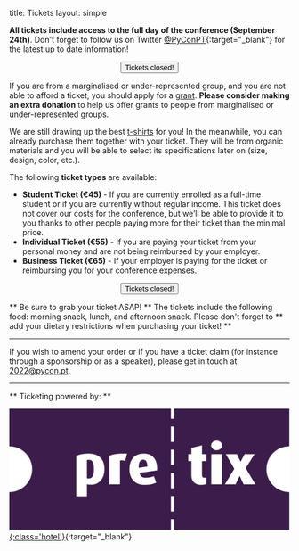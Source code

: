 title: Tickets
layout: simple

**All tickets include access to the full day of the conference (September 24th)**. Don't forget to follow us on Twitter [@PyConPT](https://twitter.com/PyConPT){:target="_blank"} for the latest up to date information!

<center><button class="btn">Tickets closed!</button></center>

If you are from a marginalised or under-represented group, and you are not able to afford a ticket, you should apply for a [grant](/information/grants/). **Please consider making an extra donation** to help us offer grants to people from marginalised or under-represented groups.

We are still drawing up the best [t-shirts](/information/tshirts/) for you! In the meanwhile, you can already purchase them together with your ticket. They will be from organic materials and you will be able to select its specifications later on (size, design, color, etc.).

The following **ticket types** are available:

- **Student Ticket (€45)** - If you are currently enrolled as a full-time student or if you are currently without regular income. This ticket does not cover our costs for the conference, but we’ll be able to provide it to you thanks to other people paying more for their ticket than the minimal price.
- **Individual Ticket (€55)** - If you are paying your ticket from your personal money and are not being reimbursed by your employer.
- **Business Ticket (€65)** - If your employer is paying for the ticket or reimbursing you for your conference expenses.

<center><button class="btn">Tickets closed!</button></center>

** Be sure to grab your ticket ASAP! ** The tickets include the following food: morning snack, lunch, and afternoon snack. Please don't forget to ** add your dietary restrictions when purchasing your ticket! **

---

If you wish to amend your order or if you have a ticket claim (for instance through a sponsorship or as a speaker), please get in touch at [2022@pycon.pt](mailto:2022@pycon.pt).

---

** Ticketing powered by: **

[![pretix](/static/images/other/pretix.svg){:class='hotel'}](https://pretix.eu/about/en/){:target="_blank"}
